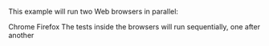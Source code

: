 This example will run two Web browsers in parallel:

Chrome
Firefox
The tests inside the browsers will run sequentially, one after another
